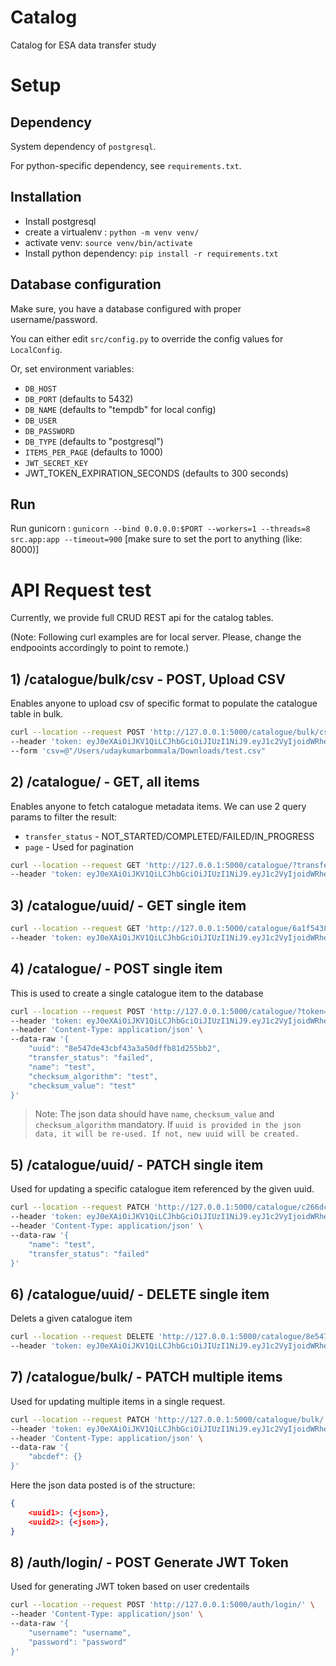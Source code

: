 # Catalog
Catalog for ESA data transfer study


# Setup

## Dependency

System dependency of `postgresql`.

For python-specific dependency, see `requirements.txt`.

## Installation

- Install postgresql
- create a virtualenv : `python -m venv venv/`
- activate venv: `source venv/bin/activate`
- Install python dependency: `pip install -r requirements.txt`

## Database configuration

Make sure, you have a database configured with proper username/password.

You can either edit `src/config.py` to override the config values for `LocalConfig`.

Or, set environment variables:
- `DB_HOST`
- `DB_PORT` (defaults to 5432)
- `DB_NAME` (defaults to "tempdb" for local config)
- `DB_USER`
- `DB_PASSWORD`
- `DB_TYPE` (defaults to "postgresql")
- `ITEMS_PER_PAGE` (defaults to 1000)
- `JWT_SECRET_KEY`
- JWT_TOKEN_EXPIRATION_SECONDS (defaults to 300 seconds)

## Run

Run gunicorn : `gunicorn --bind 0.0.0.0:$PORT --workers=1 --threads=8 src.app:app --timeout=900`
[make sure to set the port to anything (like: 8000)]

# API Request test

Currently, we provide full CRUD REST api for the catalog tables.

(Note: Following curl examples are for local server. Please, change the endpooints accordingly to point to remote.)

## 1) /catalogue/bulk/csv - POST, Upload CSV

Enables anyone to upload csv of specific format to populate the catalogue table in bulk.

```bash
curl --location --request POST 'http://127.0.0.1:5000/catalogue/bulk/csv/' \
--header 'token: eyJ0eXAiOiJKV1QiLCJhbGciOiJIUzI1NiJ9.eyJ1c2VyIjoidWRheSIsInBhc3N3b3JkIjoidWRheSIsImV4cCI6MTY1MjMzNTgzNn0.UfKN62xWmsXTzwy7tmRbP6I9DbrtXMnidQFFLq6epfs' \
--form 'csv=@"/Users/udaykumarbommala/Downloads/test.csv"
```

## 2) /catalogue/ - GET, all items

Enables anyone to fetch catalogue metadata items. We can use 2 query params to filter the result:
- `transfer_status` - NOT_STARTED/COMPLETED/FAILED/IN_PROGRESS
- `page` - Used for pagination


```bash
curl --location --request GET 'http://127.0.0.1:5000/catalogue/?transfer_status=NOT_STARTED' \
--header 'token: eyJ0eXAiOiJKV1QiLCJhbGciOiJIUzI1NiJ9.eyJ1c2VyIjoidWRheSIsInBhc3N3b3JkIjoidWRheSIsImV4cCI6MTY1MjMzNTgzNn0.UfKN62xWmsXTzwy7tmRbP6I9DbrtXMnidQFFLq6epfs'
```

## 3)  /catalogue/uuid/ - GET single item

```bash
curl --location --request GET 'http://127.0.0.1:5000/catalogue/6a1f5438-50d1-4e02-a11b-52f9018da69f/' \
--header 'token: eyJ0eXAiOiJKV1QiLCJhbGciOiJIUzI1NiJ9.eyJ1c2VyIjoidWRheSIsInBhc3N3b3JkIjoidWRheSIsImV4cCI6MTY1MjMzNTgzNn0.UfKN62xWmsXTzwy7tmRbP6I9DbrtXMnidQFFLq6epfs'
```

## 4) /catalogue/ - POST single item

This  is used to create a single catalogue item to the database

```bash
curl --location --request POST 'http://127.0.0.1:5000/catalogue/?token=eyJ0eXAiOiJKV1QiLCJhbGciOiJIUzI1NiJ9.eyJ1c2VyIjoidWRheSIsInBhc3N3b3JkIjoidWRheSIsImV4cGlyYXRpb24iOiIyMDIyLTA3LTEwIDAxOjQ5OjEwLjQ4MDY0OCIsImFsZ29yaXRobSI6IkhTMjU2In0.T2UNUeZkqtZcV11LgKkGSc92RSN9aqui0cloz_ef7JY' \
--header 'token: eyJ0eXAiOiJKV1QiLCJhbGciOiJIUzI1NiJ9.eyJ1c2VyIjoidWRheSIsInBhc3N3b3JkIjoidWRheSIsImV4cCI6MTY1MjMzNTgzNn0.UfKN62xWmsXTzwy7tmRbP6I9DbrtXMnidQFFLq6epfs' \
--header 'Content-Type: application/json' \
--data-raw '{
    "uuid": "8e547de43cbf43a3a50dffb81d255bb2",
    "transfer_status": "failed",
    "name": "test",
    "checksum_algorithm": "test",
    "checksum_value": "test"
}'
```

> Note: The json data should have `name`, `checksum_value` and `checksum_algorithm` mandatory. If `uuid is provided in the json data, it will be re-used. If not, new uuid will be created.`

## 5) /catalogue/uuid/ - PATCH single item

Used for updating a specific catalogue item referenced by the given uuid.

```bash
curl --location --request PATCH 'http://127.0.0.1:5000/catalogue/c266dc7b9fad4d64aaa7d103b6f0af09/' \
--header 'token: eyJ0eXAiOiJKV1QiLCJhbGciOiJIUzI1NiJ9.eyJ1c2VyIjoidWRheSIsInBhc3N3b3JkIjoidWRheSIsImV4cCI6MTY1MjMzNTgzNn0.UfKN62xWmsXTzwy7tmRbP6I9DbrtXMnidQFFLq6epfs' \
--header 'Content-Type: application/json' \
--data-raw '{
    "name": "test",
    "transfer_status": "failed"
}'
```

## 6) /catalogue/uuid/ - DELETE single item

Delets a given catalogue item

```bash
curl --location --request DELETE 'http://127.0.0.1:5000/catalogue/8e547de43cbf43a3a50dffb81d255bb2/' \
--header 'token: eyJ0eXAiOiJKV1QiLCJhbGciOiJIUzI1NiJ9.eyJ1c2VyIjoidWRheSIsInBhc3N3b3JkIjoidWRheSIsImV4cCI6MTY1MjMzNTgzNn0.UfKN62xWmsXTzwy7tmRbP6I9DbrtXMnidQFFLq6epfs'
```


## 7) /catalogue/bulk/ - PATCH multiple items

Used for updating multiple items in a single request.

```bash
curl --location --request PATCH 'http://127.0.0.1:5000/catalogue/bulk/' \
--header 'token: eyJ0eXAiOiJKV1QiLCJhbGciOiJIUzI1NiJ9.eyJ1c2VyIjoidWRheSIsInBhc3N3b3JkIjoidWRheSIsImV4cCI6MTY1MjMzNTgzNn0.UfKN62xWmsXTzwy7tmRbP6I9DbrtXMnidQFFLq6epfs' \
--header 'Content-Type: application/json' \
--data-raw '{
    "abcdef": {}
}'
```

Here the json data posted is of the structure:
```json
{
    <uuid1>: {<json>},
    <uuid2>: {<json>},
}
```

## 8) /auth/login/ - POST Generate JWT Token

Used for generating JWT token based on user credentails
```bash
curl --location --request POST 'http://127.0.0.1:5000/auth/login/' \
--header 'Content-Type: application/json' \
--data-raw '{
    "username": "username",
    "password": "password"
}'
```
